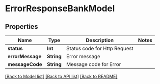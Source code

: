# ErrorResponseBankModel

## Properties
Name | Type | Description | Notes
------------ | ------------- | ------------- | -------------
**status** | **Int** | Status code for Http Request | 
**errorMessage** | **String** | Error message | 
**messageCode** | **String** | Message code for Error | 

[[Back to Model list]](../README.md#documentation-for-models) [[Back to API list]](../README.md#documentation-for-api-endpoints) [[Back to README]](../README.md)


